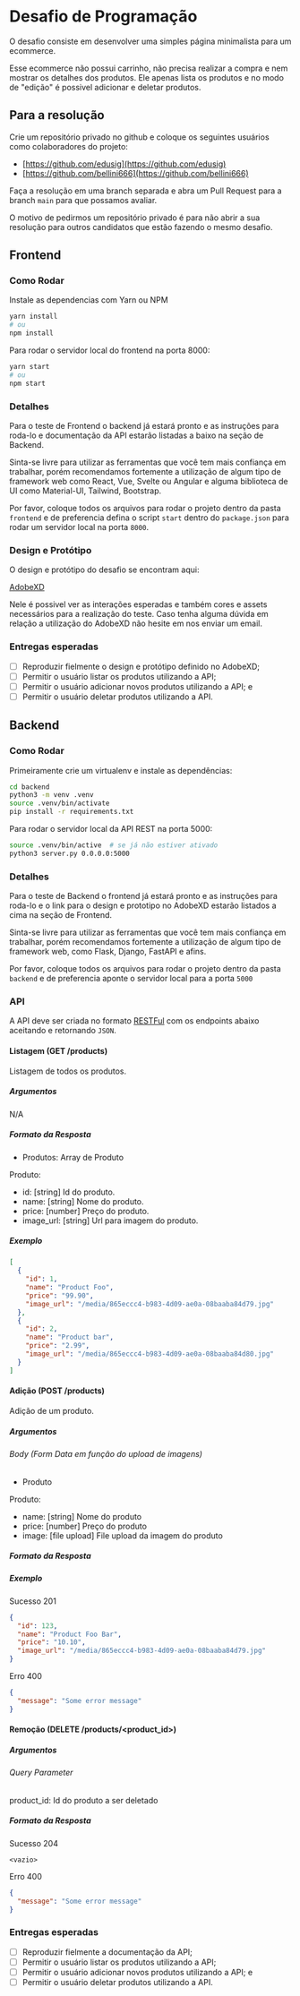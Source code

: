 # Desafio de Programação

O desafio consiste em desenvolver uma simples página minimalista para um ecommerce.

Esse ecommerce não possui carrinho, não precisa realizar a compra e nem mostrar os detalhes dos produtos. Ele apenas lista os produtos e no modo de "edição" é possivel adicionar e deletar produtos.

## Para a resolução

Crie um repositório privado no github e coloque os seguintes usuários como colaboradores do projeto:

- [https://github.com/edusig](https://github.com/edusig)
- [https://github.com/bellini666](https://github.com/bellini666)

Faça a resolução em uma branch separada e abra um Pull Request para a branch `main` para que possamos avaliar.

O motivo de pedirmos um repositório privado é para não abrir a sua resolução para outros candidatos que estão fazendo o mesmo desafio.

## Frontend

### Como Rodar

Instale as dependencias com Yarn ou NPM

```bash
yarn install
# ou
npm install
```

Para rodar o servidor local do frontend na porta 8000:

```bash
yarn start
# ou
npm start
```

### Detalhes

Para o teste de Frontend o backend já estará pronto e as instruções para roda-lo e documentação da API estarão listadas a baixo na seção de Backend.

Sinta-se livre para utilizar as ferramentas que você tem mais confiança em trabalhar, porém recomendamos fortemente a utilização de algum tipo de framework web como React, Vue, Svelte ou Angular e alguma biblioteca de UI como Material-UI, Tailwind, Bootstrap.

Por favor, coloque todos os arquivos para rodar o projeto dentro da pasta `frontend` e de preferencia defina o script `start` dentro do `package.json` para rodar um servidor local na porta `8000`.

### Design e Protótipo

O design e protótipo do desafio se encontram aqui:

[AdobeXD](https://xd.adobe.com/view/04baddb5-dfb3-4277-99c3-c3f0dc8b5d96-51e9/)

Nele é possivel ver as interações esperadas e também cores e assets necessários para a realização do teste. Caso tenha alguma dúvida em relação a utilização do AdobeXD não hesite em nos enviar um email.

### Entregas esperadas

- [ ] Reproduzir fielmente o design e protótipo definido no AdobeXD;
- [ ] Permitir o usuário listar os produtos utilizando a API;
- [ ] Permitir o usuário adicionar novos produtos utilizando a API; e
- [ ] Permitir o usuário deletar produtos utilizando a API.

## Backend

### Como Rodar

Primeiramente crie um virtualenv e instale as dependências:

```bash
cd backend
python3 -m venv .venv
source .venv/bin/activate
pip install -r requirements.txt
```

Para rodar o servidor local da API REST na porta 5000:

```bash
source .venv/bin/active  # se já não estiver ativado
python3 server.py 0.0.0.0:5000
```

### Detalhes

Para o teste de Backend o frontend já estará pronto e as instruções para roda-lo e o link para o design e prototipo no AdobeXD estarão listados a cima na seção de Frontend.

Sinta-se livre para utilizar as ferramentas que você tem mais confiança em trabalhar, porém recomendamos fortemente a utilização de algum tipo de framework web, como Flask, Django, FastAPI e afins.

Por favor, coloque todos os arquivos para rodar o projeto dentro da pasta `backend` e de preferencia aponte o servidor local para a porta `5000`

### API

A API deve ser criada no formato [RESTFul](https://en.wikipedia.org/wiki/Representational_state_transfer) com os endpoints abaixo aceitando e retornando `JSON`.

#### Listagem (GET /products)

Listagem de todos os produtos.

##### Argumentos

N/A

##### Formato da Resposta

- Produtos: Array de Produto

Produto:

- id: [string] Id do produto.
- name: [string] Nome do produto.
- price: [number] Preço do produto.
- image_url: [string] Url para imagem do produto.

##### Exemplo

```json
[
  {
    "id": 1,
    "name": "Product Foo",
    "price": "99.90",
    "image_url": "/media/865eccc4-b983-4d09-ae0a-08baaba84d79.jpg"
  },
  {
    "id": 2,
    "name": "Product bar",
    "price": "2.99",
    "image_url": "/media/865eccc4-b983-4d09-ae0a-08baaba84d80.jpg"
  }
]
```

#### Adição (POST /products)

Adição de um produto.

##### Argumentos

###### Body (Form Data em função do upload de imagens)

- Produto

Produto:

- name: [string] Nome do produto
- price: [number] Preço do produto
- image: [file upload] File upload da imagem do produto

##### Formato da Resposta

##### Exemplo

Sucesso 201

```json
{
  "id": 123,
  "name": "Product Foo Bar",
  "price": "10.10",
  "image_url": "/media/865eccc4-b983-4d09-ae0a-08baaba84d79.jpg"
}
```

Erro 400

```json
{
  "message": "Some error message"
}
```

#### Remoção (DELETE /products/<product_id>)

##### Argumentos

###### Query Parameter

product_id: Id do produto a ser deletado

##### Formato da Resposta

Sucesso 204

```
<vazio>
```

Erro 400

```json
{
  "message": "Some error message"
}
```

### Entregas esperadas

- [ ] Reproduzir fielmente a documentação da API;
- [ ] Permitir o usuário listar os produtos utilizando a API;
- [ ] Permitir o usuário adicionar novos produtos utilizando a API; e
- [ ] Permitir o usuário deletar produtos utilizando a API.
